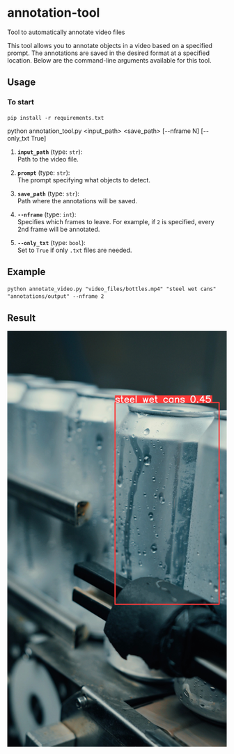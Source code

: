 # annotation-tool
Tool to automatically annotate video files 

This tool allows you to annotate objects in a video based on a specified prompt. The annotations are saved in the desired format at a specified location. Below are the command-line arguments available for this tool.

## Usage

### To start

`pip install -r requirements.txt`

python annotation_tool.py <input_path> <prompt> <save_path> [--nframe N] [--only_txt True]

1. **`input_path`** (type: `str`):  
   Path to the video file.
   
2. **`prompt`** (type: `str`):  
   The prompt specifying what objects to detect.
   
3. **`save_path`** (type: `str`):  
   Path where the annotations will be saved.

1. **`--nframe`** (type: `int`):  
   Specifies which frames to leave. For example, if `2` is specified, every 2nd frame will be annotated.
   
2. **`--only_txt`** (type: `bool`):  
   Set to `True` if only `.txt` files are needed.

## Example 

`python annotate_video.py "video_files/bottles.mp4" "steel wet cans" "annotations/output" --nframe 2 `

## Result

![Image not found](output/frame_0.jpeg)